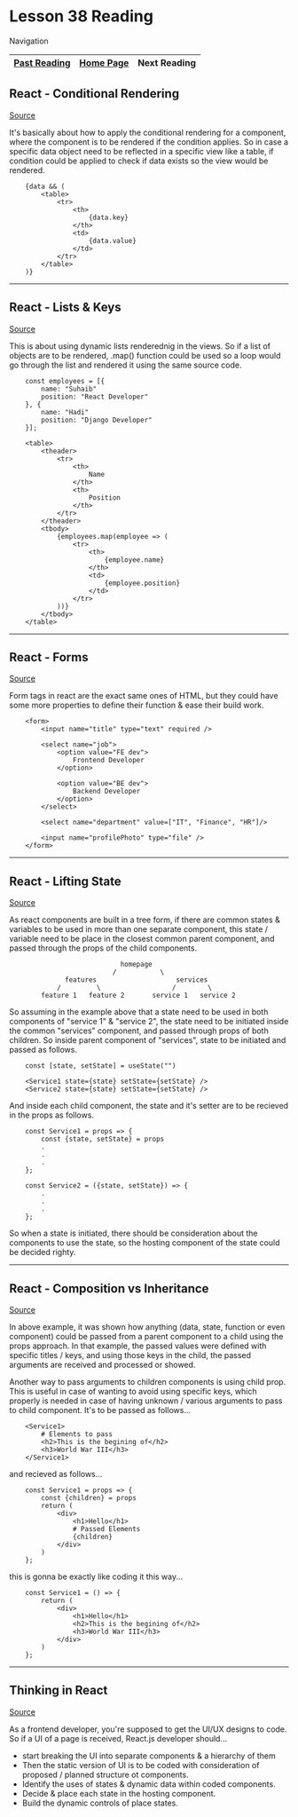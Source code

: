 # Lesson 38 Reading

Navigation

| [Past Reading](../Read-37/README.md) | [Home Page](../README.md) | Next Reading |
| ------------ | --------- | ------------ |

## React - Conditional Rendering

[Source](https://reactjs.org/docs/conditional-rendering.html)

It's basically about how to apply the conditional rendering for a component, where the component is to be rendered if the condition applies. So in case a specific data object need to be reflected in a specific view like a table, if condition could be applied to check if data exists so the view would be rendered.

        {data && (
            <table>
                <tr>
                    <th>
                        {data.key}
                    </th>
                    <td>
                        {data.value}
                    </td>
                </tr>
            </table>
        )}

---

## React - Lists & Keys

[Source](https://reactjs.org/docs/lists-and-keys.html)

This is about using dynamic lists renderednig in the views. So if a list of objects are to be rendered, .map() function could be used so a loop would go through the list and rendered it using the same source code.

        const employees = [{
            name: "Suhaib"
            position: "React Developer"
        }, {
            name: "Hadi"
            position: "Django Developer"
        }];

        <table>
            <theader>
                <tr>
                    <th>
                        Name
                    </th>
                    <th>
                        Position
                    </th>
                </tr>
            </theader>
            <tbody>
                {employees.map(employee => (
                    <tr>
                        <th>
                            {employee.name}
                        </th>
                        <td>
                            {employee.position}
                        </td>
                    </tr>
                ))}
            </tbody>
        </table>

---

## React - Forms

[Source](https://reactjs.org/docs/forms.html)

Form tags in react are the exact same ones of HTML, but they could have some more properties to define their function & ease their build work.

        <form>
            <input name="title" type="text" required />

            <select name="job">
                <option value="FE dev">
                    Frontend Developer
                </option>

                <option value="BE dev">
                    Backend Developer
                </option>
            </select>

            <select name="department" value=["IT", "Finance", "HR"]/>

            <input name="profilePhoto" type="file" />
        </form>

---

## React - Lifting State

[Source](https://reactjs.org/docs/lifting-state-up.html)

As react components are built in a tree form, if there are common states & variables to be used in more than one separate component, this state / variable need to be place in the closest common parent component, and passed through the props of the child components.

                                homepage
                              /           \
                  features                    services
                /         \                  /        \
            feature 1   feature 2       service 1   service 2

So assuming in the example above that a state need to be used in both components of "service 1" & "service 2", the state need to be initiated inside the common "services" component, and passed through props of both children. So inside parent component of "services", state to be initiated and passed as follows.

        const [state, setState] = useState("")

        <Service1 state={state} setState={setState} />
        <Service2 state={state} setState={setState} />

And inside each child component, the state and it's setter are to be recieved in the props as follows.

        const Service1 = props => {
            const {state, setState} = props
            .
            .
            .
        };

        const Service2 = ({state, setState}) => {
            .
            .
            .
        };

So when a state is initiated, there should be consideration about the components to use the state, so the hosting component of the state could be decided righty.

---

## React - Composition vs Inheritance

[Source](https://reactjs.org/docs/composition-vs-inheritance.html)

In above example, it was shown how anything (data, state, function or even component) could be passed from a parent component to a child using the props approach. In that example, the passed values were defined with specific titles / keys, and using those keys in the child, the passed arguments are received and processed or showed.

Another way to pass arguments to children components is using child prop. This is useful in case of wanting to avoid using specific keys, which properly is needed in case of having unknown / various arguments to pass to child component. It's to be passed as follows...

        <Service1>
            # Elements to pass
            <h2>This is the begining of</h2>
            <h3>World War III</h3>
        </Service1>

and recieved as follows...

        const Service1 = props => {
            const {children} = props
            return (
                <div>
                    <h1>Hello</h1>
                    # Passed Elements
                    {children}
                </div>
            )
        };

this is gonna be exactly like coding it this way...

        const Service1 = () => {
            return (
                <div>
                    <h1>Hello</h1>
                    <h2>This is the begining of</h2>
                    <h3>World War III</h3>
                </div>
            )
        };

---

## Thinking in React

[Source](https://reactjs.org/docs/thinking-in-react.html)

As a frontend developer, you're supposed to get the UI/UX designs to code. So if a UI of a page is received, React.js developer should...

- start breaking the UI into separate components & a hierarchy of them
- Then the static version of UI is to be coded with consideration of proposed / planned structure ot components.
- Identify the uses of states & dynamic data within coded components.
- Decide & place each state in the hosting component.
- Build the dynamic controls of place states.
